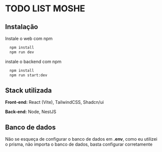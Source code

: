
# TODO LIST MOSHE

## Instalação

Instale o web com npm

```bash
  npm install
  npm run dev
```

instale o backend com npm
```bash
  npm install
  npm run start:dev
```
## Stack utilizada

**Front-end:** React (Vite), TailwindCSS, Shadcn/ui

**Back-end:** Node, NestJS


## Banco de dados

Não se esqueça de configurar o banco de dados em **.env**, como eu utilizei o prisma, não importa o banco de dados, basta configurar corretamente

